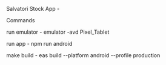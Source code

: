 Salvatori Stock App - 


Commands

run emulator - emulator -avd Pixel_Tablet

run app - npm run android

make build - eas build --platform android --profile production
